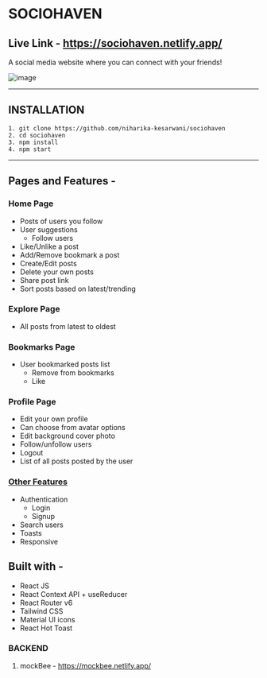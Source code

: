 # SOCIOHAVEN

## Live Link - https://sociohaven.netlify.app/

A social media website where you can connect with your friends!

![image](https://github.com/niharika-kesarwani/sociohaven/assets/45658446/a7d85545-5bcf-4581-898b-c92fd3a7867e)

---

## INSTALLATION

```
1. git clone https://github.com/niharika-kesarwani/sociohaven
2. cd sociohaven
3. npm install
4. npm start
```

---

## Pages and Features -

### Home Page

- Posts of users you follow
- User suggestions
  - Follow users
- Like/Unlike a post
- Add/Remove bookmark a post
- Create/Edit posts
- Delete your own posts
- Share post link
- Sort posts based on latest/trending

### Explore Page

- All posts from latest to oldest

### Bookmarks Page

- User bookmarked posts list
  - Remove from bookmarks
  - Like

### Profile Page

- Edit your own profile
- Can choose from avatar options
- Edit background cover photo
- Follow/unfollow users
- Logout
- List of all posts posted by the user

### [Other Features](https://sociohaven.netlify.app)

- Authentication
  - Login
  - Signup
- Search users
- Toasts
- Responsive

## Built with -

- React JS
- React Context API + useReducer
- React Router v6
- Tailwind CSS
- Material UI icons
- React Hot Toast

### BACKEND

1. mockBee - https://mockbee.netlify.app/
